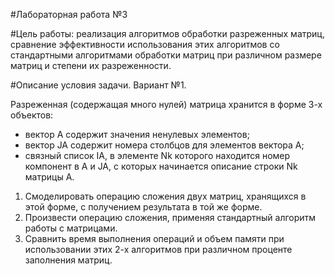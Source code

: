 #Лабораторная работа №3

#Цель работы: реализация алгоритмов обработки разреженных матриц, 
сравнение эффективности использования этих алгоритмов 
со стандартными алгоритмами обработки матриц 
при различном размере матриц и степени их разреженности.

#Описание условия задачи. Вариант №1.

Разреженная (содержащая много нулей) матрица хранится в форме 3-х объектов: 
- вектор A содержит значения ненулевых элементов; 
- вектор JA содержит номера столбцов для элементов вектора A; 
- связный список IA, в элементе Nk которого находится номер компонент в A и JA, 
с которых начинается описание строки Nk матрицы A.

1. Смоделировать операцию сложения двух матриц, хранящихся в этой форме, с получением результата в той же форме.
2. Произвести операцию сложения, применяя стандартный алгоритм работы с матрицами. 
3. Сравнить время выполнения операций и объем памяти при использовании этих 2-х алгоритмов при различном проценте заполнения матриц.
